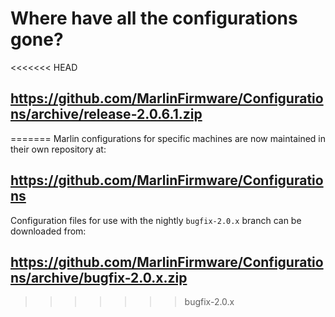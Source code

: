 # Where have all the configurations gone?

<<<<<<< HEAD
## https://github.com/MarlinFirmware/Configurations/archive/release-2.0.6.1.zip
=======
Marlin configurations for specific machines are now maintained in their own repository at:

## https://github.com/MarlinFirmware/Configurations

Configuration files for use with the nightly `bugfix-2.0.x` branch can be downloaded from:

## https://github.com/MarlinFirmware/Configurations/archive/bugfix-2.0.x.zip
>>>>>>> bugfix-2.0.x

